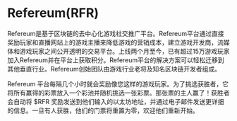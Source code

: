 # 

# Refereum(RFR)

Refereum是基于区块链的去中心化游戏社交推广平台。Refereum平台通过直接奖励玩家和直播网站上的游戏主播来降低游戏的营销成本，建立游戏开发商，流媒体和游戏玩家之间公开透明的交易平台。上线两个月至今，已有超过15万游戏玩家加入Refereum并在平台上获取积分。Refereum平台的解决方案可以轻松迁移到其他垂直行业。Refereum创始团队由游戏行业老将及知名区块链开发者组成。

Refereum 平台每隔几个小时就会奖励像您这样的游戏玩家。为了挑选获胜者，它将所有赢得的彩票放入一个彩池并随机挑选一张彩票。那张票的主人赢了！获胜者会自动将 $RFR 奖励发送到他们输入的以太坊地址，并通过电子邮件发送更详细的信息。一旦有人获胜，他们的门票将重置为零，欢迎他们重新开始。

